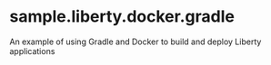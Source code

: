 # sample.liberty.docker.gradle
An example of using Gradle and Docker to build and deploy Liberty applications
